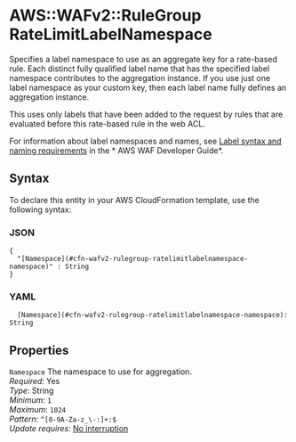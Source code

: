 # AWS::WAFv2::RuleGroup RateLimitLabelNamespace<a name="aws-properties-wafv2-rulegroup-ratelimitlabelnamespace"></a>

Specifies a label namespace to use as an aggregate key for a rate\-based rule\. Each distinct fully qualified label name that has the specified label namespace contributes to the aggregation instance\. If you use just one label namespace as your custom key, then each label name fully defines an aggregation instance\. 

This uses only labels that have been added to the request by rules that are evaluated before this rate\-based rule in the web ACL\. 

For information about label namespaces and names, see [Label syntax and naming requirements](https://docs.aws.amazon.com/waf/latest/developerguide/waf-rule-label-requirements.html) in the * AWS WAF Developer Guide*\.

## Syntax<a name="aws-properties-wafv2-rulegroup-ratelimitlabelnamespace-syntax"></a>

To declare this entity in your AWS CloudFormation template, use the following syntax:

### JSON<a name="aws-properties-wafv2-rulegroup-ratelimitlabelnamespace-syntax.json"></a>

```
{
  "[Namespace](#cfn-wafv2-rulegroup-ratelimitlabelnamespace-namespace)" : String
}
```

### YAML<a name="aws-properties-wafv2-rulegroup-ratelimitlabelnamespace-syntax.yaml"></a>

```
  [Namespace](#cfn-wafv2-rulegroup-ratelimitlabelnamespace-namespace): String
```

## Properties<a name="aws-properties-wafv2-rulegroup-ratelimitlabelnamespace-properties"></a>

`Namespace`  <a name="cfn-wafv2-rulegroup-ratelimitlabelnamespace-namespace"></a>
The namespace to use for aggregation\.   
*Required*: Yes  
*Type*: String  
*Minimum*: `1`  
*Maximum*: `1024`  
*Pattern*: `^[0-9A-Za-z_\-:]+:$`  
*Update requires*: [No interruption](https://docs.aws.amazon.com/AWSCloudFormation/latest/UserGuide/using-cfn-updating-stacks-update-behaviors.html#update-no-interrupt)